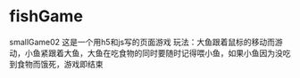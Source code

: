 # fishGame
smallGame02
这是一个用h5和js写的页面游戏
玩法：大鱼跟着鼠标的移动而游动，小鱼紧跟着大鱼，大鱼在吃食物的同时要随时记得喂小鱼，如果小鱼因为没吃到食物而饿死，游戏即结束
